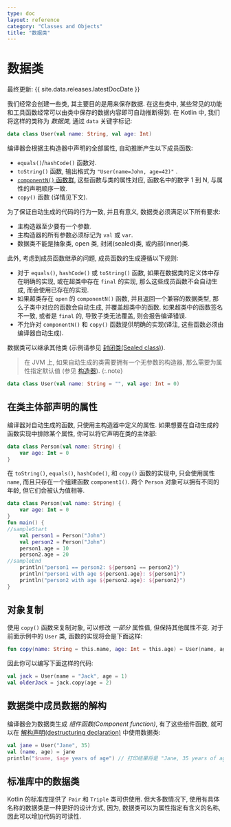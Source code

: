 ```yaml
---
type: doc
layout: reference
category: "Classes and Objects"
title: "数据类"
---
```


# 数据类

最终更新: {{ site.data.releases.latestDocDate }}

我们经常会创建一些类, 其主要目的是用来保存数据.
在这些类中, 某些常见的功能和工具函数经常可以由类中保存的数据内容即可自动推断得到.
在 Kotlin 中, 我们将这样的类称为 _数据类_, 通过 `data` 关键字标记:

```kotlin
data class User(val name: String, val age: Int)
```

编译器会根据主构造器中声明的全部属性, 自动推断产生以下成员函数:

* `equals()`/`hashCode()` 函数对.
* `toString()` 函数, 输出格式为 `"User(name=John, age=42)"` .
* [`componentN()` 函数群](destructuring-declarations.html),
  这些函数与类的属性对应, 函数名中的数字 1 到 N, 与属性的声明顺序一致.
* `copy()` 函数 (详情见下文).

为了保证自动生成的代码的行为一致, 并且有意义, 数据类必须满足以下所有要求:

* 主构造器至少要有一个参数.
* 主构造器的所有参数必须标记为 `val` 或 `var`.
* 数据类不能是抽象类, open 类, 封闭(sealed)类, 或内部(inner)类.

此外, 考虑到成员函数继承的问题, 成员函数的生成遵循以下规则:

* 对于 `equals()`, `hashCode()` 或 `toString()` 函数, 如果在数据类的定义体中存在明确的实现,
  或在超类中存在 `final` 的实现, 那么这些成员函数不会自动生成, 而会使用已存在的实现.
* 如果超类存在 `open` 的 `componentN()` 函数, 并且返回一个兼容的数据类型,
  那么子类中对应的函数会自动生成, 并覆盖超类中的函数. 如果超类中的函数签名不一致,
  或者是 `final` 的, 导致子类无法覆盖, 则会报告编译错误.
* 不允许对 `componentN()` 和 `copy()` 函数提供明确的实现(译注, 这些函数必须由编译器自动生成).

数据类可以继承其他类 (示例请参见 [封闭类(Sealed class)](sealed-classes.html)).

> 在 JVM 上, 如果自动生成的类需要拥有一个无参数的构造器, 那么需要为属性指定默认值
> (参见 [构造器](classes.html#constructors)).
{:.note}

```kotlin
data class User(val name: String = "", val age: Int = 0)
```

## 在类主体部声明的属性

编译器对自动生成的函数, 只使用主构造器中定义的属性.
如果想要在自动生成的函数实现中排除某个属性, 你可以将它声明在类的主体部:

```kotlin
data class Person(val name: String) {
    var age: Int = 0
}
```

在 `toString()`, `equals()`, `hashCode()`, 和 `copy()` 函数的实现中, 只会使用属性 `name`, 而且只存在一个组建函数 `component1()`.
两个 `Person` 对象可以拥有不同的年龄, 但它们会被认为值相等.

<div class="sample" markdown="1" theme="idea">

```kotlin
data class Person(val name: String) {
    var age: Int = 0
}
fun main() {
//sampleStart
    val person1 = Person("John")
    val person2 = Person("John")
    person1.age = 10
    person2.age = 20
//sampleEnd
    println("person1 == person2: ${person1 == person2}")
    println("person1 with age ${person1.age}: ${person1}")
    println("person2 with age ${person2.age}: ${person2}")
}
```

</div>

## 对象复制

使用 `copy()` 函数来复制对象, 可以修改 _一部分_ 属性值, 但保持其他属性不变.
对于前面示例中的 `User` 类, 函数的实现将会是下面这样:


```kotlin
fun copy(name: String = this.name, age: Int = this.age) = User(name, age)
```

因此你可以编写下面这样的代码:

```kotlin
val jack = User(name = "Jack", age = 1)
val olderJack = jack.copy(age = 2)
```

## 数据类中成员数据的解构

编译器会为数据类生成 _组件函数(Component function)_, 有了这些组件函数,
就可以在 [解构声明(destructuring declaration)](destructuring-declarations.html) 中使用数据类:

```kotlin
val jane = User("Jane", 35)
val (name, age) = jane
println("$name, $age years of age") // 打印结果将是 "Jane, 35 years of age"
```

## 标准库中的数据类

Kotlin 的标准库提供了 `Pair` 和 `Triple` 类可供使用.
但大多数情况下, 使用有具体名称的数据类是一种更好的设计方式,
因为, 数据类可以为属性指定有含义的名称, 因此可以增加代码的可读性.
